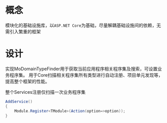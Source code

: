 # 概念

模块化的基础设施库，以`ASP.NET Core`为基础，尽量解耦基础设施间的依赖，无需引入繁重的框架

# 设计

实现MoDomainTypeFinder用于获取当前应用程序相关程序集及搜索，可设置业务程序集。
用于Core扫描相关程序集所有类型进行自动注册、项目单元发现等，提高整个框架的性能。

整个Services注册仅扫描一次业务程序集

```cs
AddService()
{
    Module.Register<TModule>(Action(option=>option));
}
```